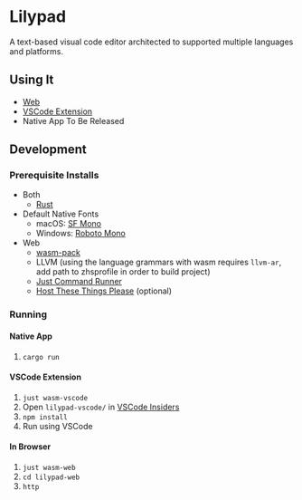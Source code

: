 # Lilypad

A text-based visual code editor architected to supported multiple languages and platforms.

## Using It

- [Web](https://lilypad.cacticouncil.org/lilypad.html)
- [VSCode Extension](https://marketplace.visualstudio.com/items?itemName=CactiCouncil.lilypad-vscode)
- Native App To Be Released

## Development

### Prerequisite Installs

- Both
  - [Rust](https://rustup.rs/)
- Default Native Fonts
  - macOS: [SF Mono](https://developer.apple.com/fonts/)
  - Windows: [Roboto Mono](https://fonts.google.com/specimen/Roboto+Mono)
- Web
  - [wasm-pack](https://rustwasm.github.io/wasm-pack/)
  - LLVM (using the language grammars with wasm requires `llvm-ar`, add path to zhsprofile in order to build project)
  - [Just Command Runner](https://github.com/casey/just)
  - [Host These Things Please](https://crates.io/crates/https) (optional)

### Running

#### Native App

1. `cargo run`

#### VSCode Extension

1. `just wasm-vscode`
2. Open `lilypad-vscode/` in [VSCode Insiders](https://code.visualstudio.com/insiders/)
3. `npm install`
4. Run using VSCode

#### In Browser

1. `just wasm-web`
2. `cd lilypad-web`
3. `http`
